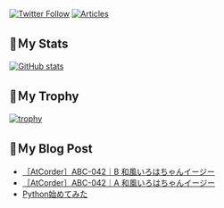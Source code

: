 [![Twitter Follow](https://img.shields.io/twitter/follow/hyperdb?label=twitter&logo=twitter&style=plastic)](https://twitter.com/hyperdb)
[![Articles](https://badgen.org/img/zenn/hyperdb/articles?style=plastic)](https://zenn.dev/hyperdb)

## 🔖Ｍy Stats

[![GitHub stats](https://github-readme-stats.vercel.app/api?username=hyperdb&theme=radical&count_private=true&show_icons=true)](https://github.com/anuraghazra/github-readme-stats)

## 🔖Ｍy Trophy

[![trophy](https://github-profile-trophy.vercel.app/?username=hyperdb&theme=onedark)](https://github.com/ryo-ma/github-profile-trophy)

## 🔖Ｍy Blog Post

<!-- BLOG-POST-LIST:START -->
- [［AtCorder］ABC-042｜B 和風いろはちゃんイージー](https://zenn.dev/hyperdb/articles/13e6376de2f640)
- [［AtCorder］ABC-042｜A 和風いろはちゃんイージー](https://zenn.dev/hyperdb/articles/b462a2dbdc2d1c)
- [Python始めてみた](https://zenn.dev/hyperdb/articles/0f056ac2587337)
<!-- BLOG-POST-LIST:END -->